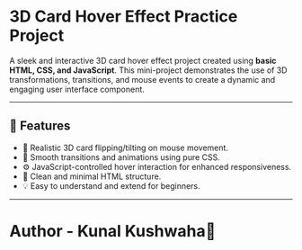 # 3D Card Hover Effect Practice Project

A sleek and interactive 3D card hover effect project created using **basic HTML, CSS, and JavaScript**. This mini-project demonstrates the use of 3D transformations, transitions, and mouse events to create a dynamic and engaging user interface component.

---

## 🚀 Features

- 🎴 Realistic 3D card flipping/tilting on mouse movement.
- 🎨 Smooth transitions and animations using pure CSS.
- ⚙️ JavaScript-controlled hover interaction for enhanced responsiveness.
- 🧰 Clean and minimal HTML structure.
- 💡 Easy to understand and extend for beginners.

---

# Author - Kunal Kushwaha📜
